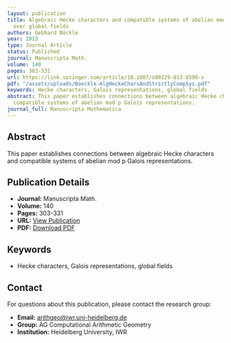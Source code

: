 ```yaml
---
layout: publication
title: Algebraic Hecke characters and compatible systems of abelian mod p Galois representations
  over global fields
authors: Gebhard Böckle
year: 2013
type: Journal Article
status: Published
journal: Manuscripta Math.
volume: 140
pages: 303-331
url: https://link.springer.com/article/10.1007/s00229-013-0598-x
pdf: "/assets/uploads/Boeckle-AlgHeckeCharsAndStrictlyCompSys.pdf"
keywords: Hecke characters, Galois representations, global fields
abstract: This paper establishes connections between algebraic Hecke characters and
  compatible systems of abelian mod p Galois representations.
journal_full: Manuscripta Mathematica
---
```

## Abstract

This paper establishes connections between algebraic Hecke characters and compatible systems of abelian mod p Galois representations.

## Publication Details

- **Journal:** Manuscripta Math.
- **Volume:** 140
- **Pages:** 303-331
- **URL:** [View Publication](https://link.springer.com/article/10.1007/s00229-013-0598-x)
- **PDF:** [Download PDF](/assets/uploads/Boeckle-AlgHeckeCharsAndStrictlyCompSys.pdf)

## Keywords

- Hecke characters, Galois representations, global fields


## Contact

For questions about this publication, please contact the research group:
- **Email:** arithgeo@iwr.uni-heidelberg.de
- **Group:** AG Computational Arithmetic Geometry
- **Institution:** Heidelberg University, IWR
